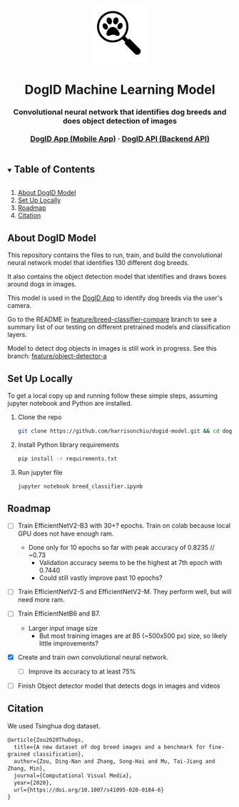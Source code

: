 <!-- PROJECT LOGO -->
<br />
<p align="center">
  <a href="https://github.com/harrisonchiu/dogid-model">
    <img src="docs/dogid-logo.png" alt="Logo" width="128" height="128">
  </a>

  <h1 align="center">DogID Machine Learning Model</h1>

  <h3 align="center">
    Convolutional neural network that identifies dog breeds and does object detection of images
    <br />
    <br />
    <a href="https://github.com/harrisonchiu/dogid-model">DogID App (Mobile App)</a>
    ·
    <a href="https://github.com/harrisonchiu/dogid-api">DogID API (Backend API)</a>
  </h3>
</p>


<!-- TABLE OF CONTENTS -->
<details open="open">
  <summary><h2 style="display: inline-block">Table of Contents</h2></summary>
  <ol>
    <li>
      <a href="#about-dogid-model">About DogID Model</a>
    </li>
    <li>
      <a href="#set-up-locally">Set Up Locally</a>
    </li>
    <li>
      <a href="#roadmap">Roadmap</a>
    </li>
    <li>
      <a href="#citation">Citation</a>
    </li>
  </ol>
</details>


<!-- ABOUT THE PROJECT -->
## About DogID Model

This repository contains the files to run, train, and build the
convolutional neural network model that identifies 130 different dog breeds.

It also contains the object detection model that identifies and draws boxes
around dogs in images.

This model is used in the [DogID App](https://github.com/harrisonchiu/dogid-app)
to identify dog breeds via the user's camera.

Go to the README in
[feature/breed-classifier-compare](https://github.com/harrisonchiu/dogid-model/blob/feature/breed-classifier-compare)
branch to see a summary list of our testing on different pretrained models and classification layers.

Model to detect dog objects in images is still work in progress.
See this branch: [feature/object-detector-a](https://github.com/harrisonchiu/dogid-model/tree/feature/object-detector-a)


<!-- GETTING STARTED -->
## Set Up Locally

To get a local copy up and running follow these simple steps,
assuming jupyter notebook and Python are installed.

1. Clone the repo
    ```sh
    git clone https://github.com/harrisonchiu/dogid-model.git && cd dogid-model
    ```
2. Install Python library requirements
    ```sh
    pip install -r requirements.txt
    ```
3. Run jupyter file
    ```sh
    jupyter notebook breed_classifier.ipynb
    ```


<!-- ROADMAP -->
## Roadmap
- [ ] Train EfficientNetV2-B3 with 30+? epochs. Train on colab because local GPU does not have enough ram.
    - Done only for 10 epochs so far with peak accuracy of 0.8235 // ~0.73
        - Validation accuracy seems to be the highest at 7th epoch with 0.7440
        - Could still vastly improve past 10 epochs?
- [ ] Train EfficientNetV2-S and EfficientNetV2-M. They perform well, but will need more ram.
- [ ] Train EfficientNetB6 and B7.
    - Larger input image size
        - But most training images are at B5 (~500x500 px) size, so likely little improvements?
- [x] Create and train own convolutional neural network.
  - [ ] Improve its accuracy to at least 75%
- [ ] Finish Object detector model that detects dogs in images and videos


## Citation

We used Tsinghua dog dataset.

```
@article{Zou2020ThuDogs,
  title={A new dataset of dog breed images and a benchmark for fine-grained classification},
  author={Zou, Ding-Nan and Zhang, Song-Hai and Mu, Tai-Jiang and Zhang, Min},
  journal={Computational Visual Media},
  year={2020},
  url={https://doi.org/10.1007/s41095-020-0184-6}
}
```
